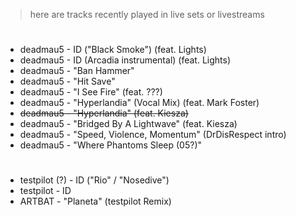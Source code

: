 > here are tracks recently played in live sets or livestreams

#

- deadmau5 - ID ("Black Smoke") (feat. Lights)
- deadmau5 - ID (Arcadia instrumental) (feat. Lights)
- deadmau5 - "Ban Hammer"
- deadmau5 - "Hit Save"
- deadmau5 - "I See Fire" (feat. ???)
- deadmau5 - "Hyperlandia" (Vocal Mix) (feat. Mark Foster)
- <s> deadmau5 - "Hyperlandia" (feat. Kiesza) </s>
- deadmau5 - "Bridged By A Lightwave" (feat. Kiesza)
- deadmau5 - "Speed, Violence, Momentum" (DrDisRespect intro)
- deadmau5 - "Where Phantoms Sleep (05?)"

#

- testpilot (?) - ID ("Rio" / "Nosedive")
- testpilot - ID
- ARTBAT - "Planeta" (testpilot Remix)
